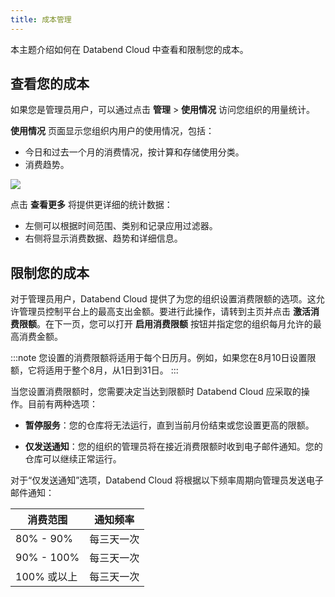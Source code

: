 ```yaml
---
title: 成本管理
---
```


本主题介绍如何在 Databend Cloud 中查看和限制您的成本。

## 查看您的成本

如果您是管理员用户，可以通过点击 **管理** > **使用情况** 访问您组织的用量统计。

**使用情况** 页面显示您组织内用户的使用情况，包括：

- 今日和过去一个月的消费情况，按计算和存储使用分类。
- 消费趋势。

![](@site/static/img/documents/org-and-users/usage.png)

点击 **查看更多** 将提供更详细的统计数据：

- 左侧可以根据时间范围、类别和记录应用过滤器。
- 右侧将显示消费数据、趋势和详细信息。

## 限制您的成本

对于管理员用户，Databend Cloud 提供了为您的组织设置消费限额的选项。这允许管理员控制平台上的最高支出金额。要进行此操作，请转到主页并点击 **激活消费限额**。在下一页，您可以打开 **启用消费限额** 按钮并指定您的组织每月允许的最高消费金额。

:::note
您设置的消费限额将适用于每个日历月。例如，如果您在8月10日设置限额，它将适用于整个8月，从1日到31日。
:::

当您设置消费限额时，您需要决定当达到限额时 Databend Cloud 应采取的操作。目前有两种选项：

- **暂停服务**：您的仓库将无法运行，直到当前月份结束或您设置更高的限额。

- **仅发送通知**：您的组织的管理员将在接近消费限额时收到电子邮件通知。您的仓库可以继续正常运行。

对于“仅发送通知”选项，Databend Cloud 将根据以下频率周期向管理员发送电子邮件通知：

| 消费范围  | 通知频率  |
|----------------	|------------------------	|
| 80% - 90%      	| 每三天一次       	|
| 90% - 100%     	| 每三天一次       	|
| 100% 或以上     | 每三天一次       	|